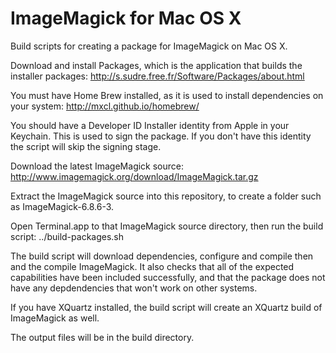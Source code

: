 ImageMagick for Mac OS X
==================

Build scripts for creating a package for ImageMagick on Mac OS X.

Download and install Packages, which is the application that builds the installer packages:
http://s.sudre.free.fr/Software/Packages/about.html

You must have Home Brew installed, as it is used to install dependencies on your system:
http://mxcl.github.io/homebrew/

You should have a Developer ID Installer identity from Apple in your Keychain. This is used to sign the package.
If you don't have this identity the script will skip the signing stage.

Download the latest ImageMagick source:
http://www.imagemagick.org/download/ImageMagick.tar.gz

Extract the ImageMagick source into this repository, to create a folder such as ImageMagick-6.8.6-3.

Open Terminal.app to that ImageMagick source directory, then run the build script:
../build-packages.sh

The build script will download dependencies, configure and compile then and the compile ImageMagick.
It also checks that all of the expected capabilities have been included successfully, and that the package
does not have any depdendencies that won't work on other systems.

If you have XQuartz installed, the build script will create an XQuartz build of ImageMagick as well.

The output files will be in the build directory.
